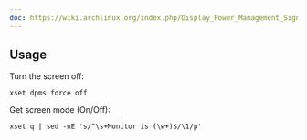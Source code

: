 ```yaml
---
doc: https://wiki.archlinux.org/index.php/Display_Power_Management_Signaling
---
```


## Usage

Turn the screen off:

```shell
xset dpms force off
```

Get screen mode (On/Off):

```shell
xset q | sed -nE 's/^\s+Monitor is (\w+)$/\1/p'
```
